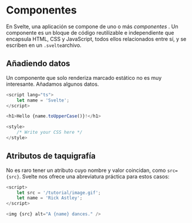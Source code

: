# Componentes

En Svelte, una aplicación se compone de uno o más _componentes_ . Un componente es un bloque de código reutilizable e independiente que encapsula HTML, CSS y JavaScript, todos ellos relacionados entre sí, y se escriben en un `.svelte`archivo.

## Añadiendo datos

Un componente que solo renderiza marcado estático no es muy interesante. Añadamos algunos datos.

```ts
<script lang="ts">
	let name = 'Svelte';
</script>

<h1>Hello {name.toUpperCase()}!</h1>

<style>
	/* Write your CSS here */
</style>
```


## Atributos de taquigrafía

No es raro tener un atributo cuyo nombre y valor coincidan, como `src={src}`. Svelte nos ofrece una abreviatura práctica para estos casos:

```ts
<script>
	let src = '/tutorial/image.gif';
	let name = 'Rick Astley';
</script>

<img {src} alt="A {name} dances." />
```

